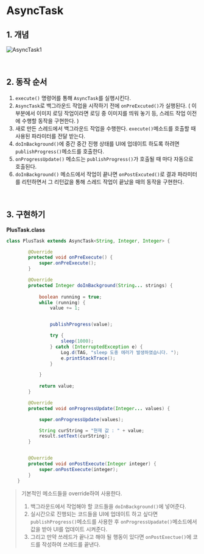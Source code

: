 # AsyncTask 



## 1. 개념 

![AsyncTask1](/documentImg/chapter5/AsyncTask1.PNG)

<br/>

## 2. 동작 순서 

1. `execute()` 명령어를 통해 `AsyncTask`를 실행시킨다. 
2. `AsyncTask`로 백그라운드 작업을 시작하기 전에 `onPreExcuted()`가 실행된다. ( 이 부분에서 이미지 로딩 작업이라면 로딩 중 이미지를 띄워 놓기 등, 스레드 작업 이전에 수행할 동작을 구현한다. )
3. 새로 만든 스레드에서 백그라운드 작업을 수행한다. `execute()`메소드를 호출할 때 사용된 파라미터를 전달 받는다. 
4. `doInBackground()`에 중간 중간 진행 상태를 UI에 업데이트 하도록 하려면 `publishProgress()`메소드를 호출한다. 
5. `onProgressUpdate()` 메소드는 `publishProgress()`가 호출될 때 마다 자동으로 호출된다. 
6. `doInBackground()` 메소드에서 작업이 끝나면 `onPostExcuted()`로 결과 파라미터를 리턴하면서 그 리턴값을 통해 스레드 작업이 끝났을 때의 동작을 구현한다. 



<br/>



## 3. 구현하기 

**PlusTask.class**

```java
class PlusTask extends AsyncTask<String, Integer, Integer> {

        @Override
        protected void onPreExecute() {
            super.onPreExecute();
        }

        @Override
        protected Integer doInBackground(String... strings) {
            
            boolean running = true;
            while (running) {
                value += 1;


                publishProgress(value);

                try {
                    sleep(1000);
                } catch (InterruptedException e) {
                    Log.d(TAG, "sleep 도중 에러가 발생하였습니다. ");
                    e.printStackTrace();
                }

            }
            
            return value;
        }

        @Override
        protected void onProgressUpdate(Integer... values) {

            super.onProgressUpdate(values);

            String curString = "현재 값 : " + value;
            result.setText(curString);
        }


        @Override
        protected void onPostExecute(Integer integer) {
            super.onPostExecute(integer);
        }
    }
```

> 기본적인 메소드들을 override하여 사용한다. 
>
> 1. 백그라운드에서 작업해야 할 코드들을 `doInBackground()`에 넣어준다. 
> 2. 실시간으로 진행되는 코드들을 UI에 업데이트 하고 싶다면 `publishProgress()`메소드를 사용한 후 `onProgressUpadate()`메소드에서 값을 받아 UI를 업데이트 시켜준다. 
> 3. 그리고 만약 쓰레드가 끝나고 해야 될 행동이 있다면 `onPostExectue()`에 코드를 작성하여 쓰레드를 끝낸다. 
